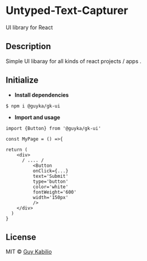 # Untyped-Text-Capturer

UI library for React

## Description

Simple UI libaray for all kinds of react projects / apps .

## Initialize

-   **Install dependencies**

```
$ npm i @guyka/gk-ui
```

-   **Import and usage**

```
import {Button} from '@guyka/gk-ui'

const MyPage = () =>{

return (
    <div>
      / .... /
          <Button
          onClick={...}
          text='Submit'
          type='button'
          color='white'
          fontWeight='600'
          width='150px'
          />
    </div>
  )
}

```

## License

MIT © [Guy Kabilio](https://github.com/guykabi)
